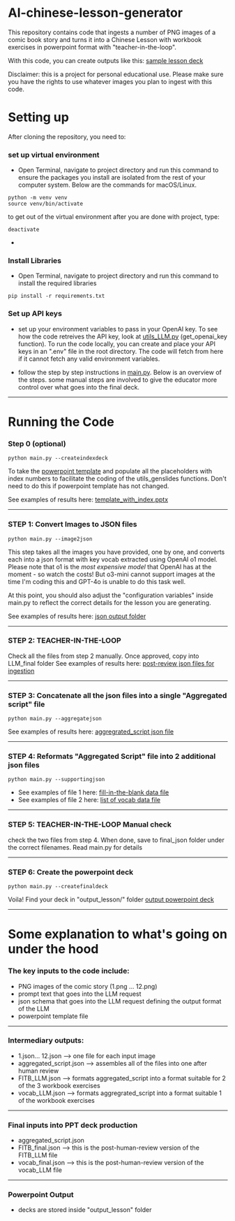 # AI-chinese-lesson-generator

This repository contains code that ingests a number of PNG images of a comic book story and
turns it into a Chinese Lesson with workbook exercises in powerpoint format with "teacher-in-the-loop".

With this code, you can create outputs like this: [sample lesson deck](output_lesson/PDF/lesson2_2025-02-17_FINAL.pdf)

Disclaimer: this is a project for personal educational use. Please make sure you
have the rights to use whatever images you plan to ingest with this code.

# Setting up

After cloning the repository, you need to:

### set up virtual environment

- Open Terminal, navigate to project directory and run this command to ensure the packages you install are isolated from the rest of your computer system. Below are the commands for macOS/Linux.

```
python -m venv venv
source venv/bin/activate
```

to get out of the virtual environment after you are done with project, type:

```
deactivate
```

-

### Install Libraries

- Open Terminal, navigate to project directory and run this command to install the required libraries

```
pip install -r requirements.txt
```

### Set up API keys

- set up your environment variables to pass in your OpenAI key. To see how the code retreives the API key, look at [utils_LLM.py](utils_LLM.py) (get_openai_key function). To run the code locally, you can create and place your API keys in an ".env" file in the root directory. The code will fetch from here if it cannot fetch any valid environment variables.

- follow the step by step instructions in [main.py](main.py). Below is an overview of the steps. some manual steps are involved to give the educator more control over what goes into the final deck.

---

# Running the Code

### Step 0 (optional)

```
python main.py --createindexdeck
```

To take the [powerpoint template](powerpoint_template/doraemon_lesson_template_v1.pptx) and populate all the placeholders with index numbers to facilitate the coding of the utils_genslides functions. Don't need to do this if powerpoint template has not changed.

See examples of results here: [template_with_index.pptx](powerpoint_template/template_with_index.pptx)

---

### STEP 1: Convert Images to JSON files

```
python main.py --image2json
```

This step takes all the images you have provided, one by one, and converts each into a json format with key vocab extracted using OpenAI o1 model. Please note that o1 is the _most expensive model_ that OpenAI has at the moment - so watch the costs! But o3-mini cannot support images at the time I'm coding this and GPT-4o is unable to do this task well.

At this point, you should also adjust the "configuration variables" inside main.py to reflect the correct details for the lesson you are generating.

See examples of results here: [json output folder](doraemon_content/story1/LLM_json/)

---

### STEP 2: TEACHER-IN-THE-LOOP

Check all the files from step 2 manually. Once approved, copy into LLM_final folder
See examples of results here: [post-review json files for ingestion](doraemon_content/story1/LLM_final/)

---

### STEP 3: Concatenate all the json files into a single "Aggregated script" file

```
python main.py --aggregatejson
```

See examples of results here: [aggregrated_script json file](doraemon_content/story1/final_json/aggregate_script.json)

---

### STEP 4: Reformats "Aggregated Script" file into 2 additional json files

```
python main.py --supportingjson
```

- See examples of file 1 here: [fill-in-the-blank data file](doraemon_content/story1/LLM_json/LLM_FITB.json)
- See examples of file 2 here: [list of vocab data file](doraemon_content/story1/LLM_json/LLM_vocab.json)

---

### STEP 5: TEACHER-IN-THE-LOOP Manual check

check the two files from step 4. When done, save to final_json folder under the correct filenames. Read main.py for details

---

### STEP 6: Create the powerpoint deck

```
python main.py --createfinaldeck
```

Voila! Find your deck in "output_lesson/" folder [output powerpoint deck](output_lesson/)

---

# Some explanation to what's going on under the hood

### The key inputs to the code include:

- PNG images of the comic story (1.png ... 12.png)
- prompt text that goes into the LLM request
- json schema that goes into the LLM request defining the output format of the LLM
- powerpoint template file

---

### Intermediary outputs:

- 1.json... 12.json --> one file for each input image
- aggregated_script.json --> assembles all of the files into one after human review
- FITB_LLM.json --> formats aggregated_script into a format suitable for 2 of the 3 workbook exercises
- vocab_LLM.json --> formats aggregrated_script into a format suitable 1 of the workbook exercises

---

### Final inputs into PPT deck production

- aggregated_script.json
- FITB_final.json --> this is the post-human-review version of the FITB_LLM file
- vocab_final.json --> this is the post-human-review version of the vocab_LLM file

---

### Powerpoint Output

- decks are stored inside "output_lesson" folder
